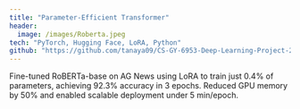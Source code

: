 ```yaml
---
title: "Parameter-Efficient Transformer"
header:
  image: /images/Roberta.jpeg
tech: "PyTorch, Hugging Face, LoRA, Python"
github: "https://github.com/tanaya09/CS-GY-6953-Deep-Learning-Project-2"
---
```


Fine-tuned RoBERTa-base on AG News using LoRA to train just 0.4% of parameters, achieving 92.3% accuracy in 3 epochs. Reduced GPU memory by 50% and enabled scalable deployment under 5 min/epoch.
